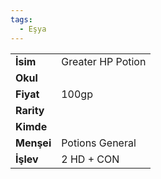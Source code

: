```yaml
---  
tags:
  - Eşya  
---  
```

  
|  |  |  
|---|---|  
| **İsim** | Greater HP Potion|  
| **Okul** | |  
| **Fiyat** | 100gp|  
| **Rarity** | |  
| **Kimde** | |  
| **Menşei** | Potions General|  
| **İşlev** | 2 HD + CON|  
